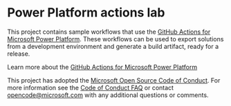 
# Power Platform actions lab

This project contains sample workflows that use the [GitHub Actions for Microsoft Power Platform](https://github.com/microsoft/powerplatform-actions).
These workflows can be used to export solutions from a development environment and generate a build artifact, ready for a release.


Learn more about the [GitHub Actions for Microsoft Power Platform](https://docs.microsoft.com/en-us/power-platform/alm/devops-github-actions)

This project has adopted the [Microsoft Open Source Code of Conduct](https://opensource.microsoft.com/codeofconduct/).
For more information see the [Code of Conduct FAQ](https://opensource.microsoft.com/codeofconduct/faq/) or
contact [opencode@microsoft.com](mailto:opencode@microsoft.com) with any additional questions or comments.
